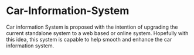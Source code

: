 # Car-Information-System
Car information System is proposed with the intention of upgrading the current standalone system to a web based or online system. Hopefully with this idea, this system is capable to help smooth and enhance the car information system.
